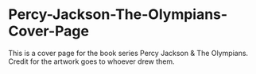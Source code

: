 # Percy-Jackson-The-Olympians-Cover-Page
This is a cover page for the book series Percy Jackson &amp; The Olympians. Credit for the artwork goes to whoever drew them.
